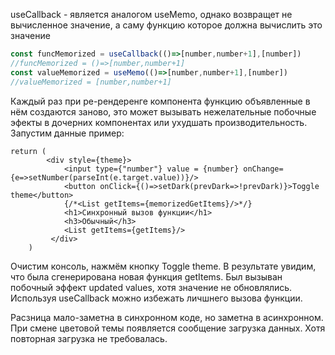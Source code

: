 useCallback - является аналогом useMemo, однако возвращет не вычисленное значение, а саму функцию которое должна вычислить это значение
```typescript jsx
const funcMemorized = useCallback(()=>[number,number+1],[number])
//funcMemorized = ()=>[number,number+1]
const valueMemorized = useMemo(()=>[number,number+1],[number])
//valueMemorized = [number,number+1]
```

Каждый раз при ре-рендеренге компонента функцию объявленные в нём создаются заново, это может вызывать нежелательные побочные эфекты в дочерних компонентах или ухудшать производительность.
Запустим данные пример:
```
return (
        <div style={theme}>
            <input type={"number"} value = {number} onChange={e=>setNumber(parseInt(e.target.value))}/>
            <button onClick={()=>setDark(prevDark=>!prevDark)}>Toggle theme</button>
            {/*<List getItems={memorizedGetItems}/>*/}
            <h1>Синхронный вызов функции</h1>
            <h3>Обычный</h3>
            <List getItems={getItems}/>
         </div>
    )
```
Очистим консоль, нажмём кнопку Toggle theme.
В результате увидим, что была сгенерирована новая функция getItems.
Был вызыван побочный эффект updated values, хотя значение не обновлялись.
Используя useCallback можно избежать личшнего вызова функции.

Расзница мало-заметна в синхронном коде, но заметна в асинхронном.
При смене цветовой темы появляется сообщение загрузка данных. Хотя повторная загрузка не требовалась.